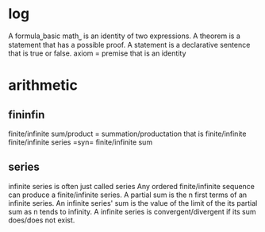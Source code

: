# log

A formula⎵basic math⎵ is an identity of two expressions.
A theorem is a statement that has a possible proof.
A statement is a declarative sentence that is true or false.
axiom = premise that is an identity

# arithmetic

## fininfin

finite/infinite sum/product = summation/productation that is finite/infinite
finite/infinite series =syn= finite/infinite sum

## series

infinite series is often just called series
Any ordered finite/infinite sequence can produce a finite/infinite series.
A partial sum is the n first terms of an infinite series.
An infinite series' sum is the value of the limit of the its partial sum as n tends to infinity.
A infinite series is convergent/divergent if its sum does/does not exist.